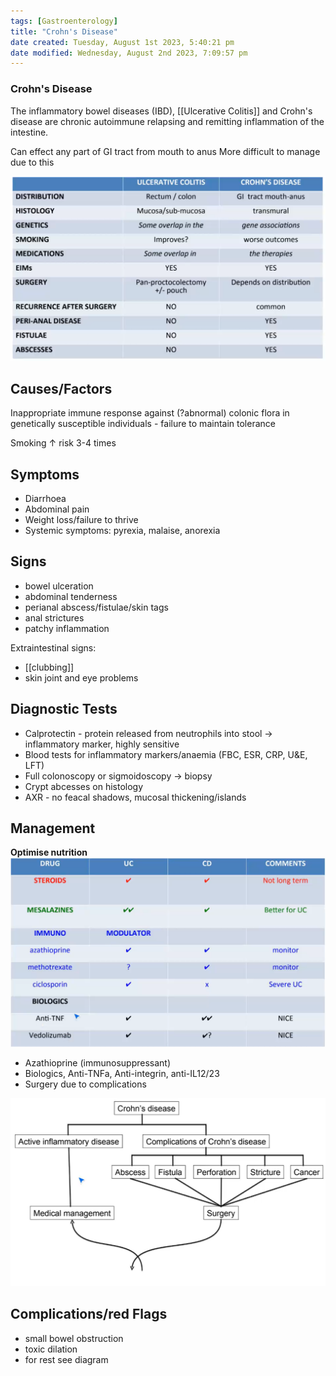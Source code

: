 ```yaml
---
tags: [Gastroenterology]
title: "Crohn's Disease"
date created: Tuesday, August 1st 2023, 5:40:21 pm
date modified: Wednesday, August 2nd 2023, 7:09:57 pm
---
```



### Crohn's Disease

The inflammatory bowel diseases (IBD), [[Ulcerative Colitis]] and Crohn's disease are chronic autoimmune relapsing and remitting inflammation of the intestine.

Can effect any part of GI tract from mouth to anus
More difficult to manage due to this

![|650](z_attachments/650-1.png)

## Causes/Factors

Inappropriate immune response against (?abnormal) colonic flora in genetically susceptible individuals - failure to maintain tolerance

Smoking $\uparrow$ risk 3-4 times

## Symptoms

- Diarrhoea
- Abdominal pain
- Weight loss/failure to thrive
- Systemic symptoms: pyrexia, malaise, anorexia

## Signs

- bowel ulceration
- abdominal tenderness
- perianal abscess/fistulae/skin tags
- anal strictures
- patchy inflammation

Extraintestinal signs:

- [[clubbing]]
- skin joint and eye problems

## Diagnostic Tests

- Calprotectin - protein released from neutrophils into stool -> inflammatory marker, highly sensitive
- Blood tests for inflammatory markers/anaemia (FBC, ESR, CRP, U&E, LFT)
- Full colonoscopy or sigmoidoscopy -> biopsy
- Crypt abcesses on histology
- AXR - no feacal shadows, mucosal thickening/islands

## Management

**Optimise nutrition**
![|650](z_attachments/650.png)

- Azathioprine (immunosuppressant)
- Biologics, Anti-TNFa, Anti-integrin, anti-IL12/23
- Surgery due to complications

![](z_attachments/B10dLH6.png)

## Complications/red Flags

- small bowel obstruction
- toxic dilation
- for rest see diagram
